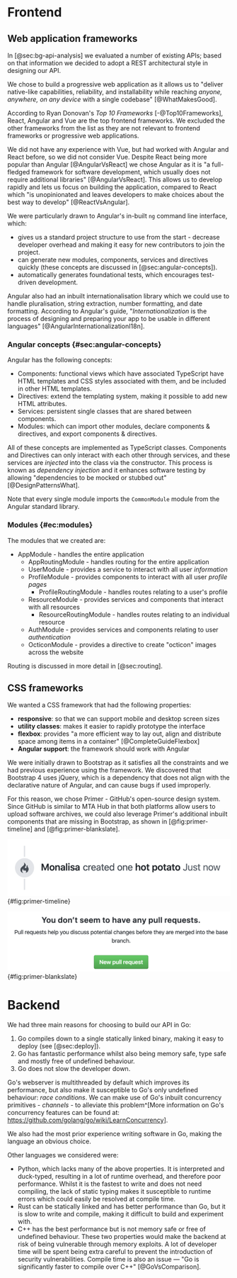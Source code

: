 # Frontend

## Web application frameworks

In [@sec:bg-api-analysis] we evaluated a number of existing APIs; based on that information we decided to adopt a REST architectural style in designing our API.

We chose to build a progressive web application as it allows us to "deliver native-like capabilities, reliability, and installability while reaching _anyone, anywhere, on any device_ with a single codebase" [@WhatMakesGood].

According to Ryan Donovan's _Top 10 Frameworks_ [-@Top10Frameworks], React, Angular and Vue are the top frontend frameworks. We excluded the other frameworks from the list as they are not relevant to frontend frameworks or progressive web applications.

We did not have any experience with Vue, but had worked with Angular and React before, so we did not consider Vue. Despite React being more popular than Angular [@AngularVsReact] we chose Angular as it is "a full-fledged framework for software development, which usually does not require additional libraries" [@AngularVsReact]. This allows us to develop rapidly and lets us focus on building the application, compared to React which "is unopinionated and leaves developers to make choices about the best way to develop" [@ReactVsAngular].

We were particularly drawn to Angular's in-built `ng` command line interface, which:
- gives us a standard project structure to use from the start - decrease developer overhead and making it easy for new contributors to join the project.
- can generate new modules, components, services and directives quickly (these concepts are discussed in [@sec:angular-concepts]).
- automatically generates foundational tests, which encourages test-driven development.

Angular also had an inbuilt internationalisation library which we could use to handle pluralisation, string extraction, number formatting, and date formatting. According to Angular's guide, "_Internationalization_ is the process of designing and preparing your app to be usable in different languages" [@AngularInternationalizationI18n].

### Angular concepts {#sec:angular-concepts}

Angular has the following concepts:

- Components: functional views which have associated TypeScript have HTML templates and CSS styles associated with them, and be included in other HTML templates.
- Directives: extend the templating system, making it possible to add new HTML attributes.
- Services: persistent single classes that are shared between components.
- Modules: which can import other modules, declare components & directives, and export components & directives.

All of these concepts are implemented as TypeScript classes. Components and Directives can only interact with each other through services, and these services are _injected_ into the class via the constructor. This process is known as _dependency injection_ and it enhances software testing by allowing "dependencies to be mocked or stubbed out" [@DesignPatternsWhat].

Note that every single module imports the `CommonModule` module from the Angular standard library.

### Modules {#ec:modules}

The modules that we created are:

- AppModule - handles the entire application
    - AppRoutingModule - handles routing for the entire application
    - UserModule - provides a service to interact with all user _information_
    - ProfileModule - provides components to interact with all user _profile pages_
        - ProfileRoutingModule - handles routes relating to a user's profile
    - ResourceModule - provides services and components that interact with all resources
        - ResourceRoutingModule - handles routes relating to an individual resource
    - AuthModule - provides services and components relating to user _authentication_
    - OcticonModule - provides a directive to create "octicon" images across the website

Routing is discussed in more detail in [@sec:routing].

## CSS frameworks

We wanted a CSS framework that had the following properties:

- **responsive**: so that we can support mobile and desktop screen sizes
- **utility classes**: makes it easier to rapidly prototype the interface
- **flexbox**: provides "a more efficient way to lay out, align and distribute space among items in a container" [@CompleteGuideFlexbox]
- **Angular support**: the framework should work with Angular

We were initially drawn to Bootstrap as it satisfies all the constraints and we had previous experience using the framework. We discovered that Bootstrap 4 uses jQuery, which is a dependency that does not align with the declarative nature of Angular, and can cause bugs if used improperly.

For this reason, we chose Primer - GitHub's open-source design system. Since GitHub is similar to MTA Hub in that both platforms allow users to upload software archives, we could also leverage Primer's additional inbuilt components that are missing in Bootstrap, as shown in [@fig:primer-timeline] and [@fig:primer-blankslate].

!["The `TimelineItem` component is used to display items on a vertical timeline, connected by `TimelineItem-badge` elements." [@TimelinePrimerCSS]](chapters/30-impl/assets/primer-timeline.png){#fig:primer-timeline}

!["Blankslates are for when there is a lack of content within a page or section. Use them as placeholders to tell users why something isn't there." [@BlankslatePrimerCSS]](chapters/30-impl/assets/primer-blankslate.png){#fig:primer-blankslate}

# Backend

We had three main reasons for choosing to build our API in Go:

1. Go compiles down to a single statically linked binary, making it easy to deploy (see [@sec:deploy]).
2. Go has fantastic performance whilst also being memory safe, type safe and mostly free of undefined behaviour.
3. Go does not slow the developer down.

Go's webserver is multithreaded by default which improves its performance, but also make it susceptible to Go's only undefined behaviour: _race conditions_. We can make use of Go's inbuilt concurrency primitives - _channels_ - to alleviate this problem^[More information on Go's concurrency features can be found at: https://github.com/golang/go/wiki/LearnConcurrency].

We also had the most prior experience writing software in Go, making the language an obvious choice.

Other languages we considered were:

- Python, which lacks many of the above properties. It is interpreted and duck-typed, resulting in a lot of runtime overhead, and therefore poor performance. Whilst it is the fastest to write and does not need compiling, the lack of static typing makes it susceptible to runtime errors which could easily be resolved at compile time.
- Rust can be statically linked and has better performance than Go, but it is slow to write and compile, making it difficult to build and experiment with.
- C++ has the best performance but is not memory safe or free of undefined behaviour. These two properties would make the backend at risk of being vulnerable through memory exploits. A lot of developer time will be spent being extra careful to prevent the introduction of security vulnerabilities. Compile time is also an issue — "Go is significantly faster to compile over C++" [@GoVsComparison].
